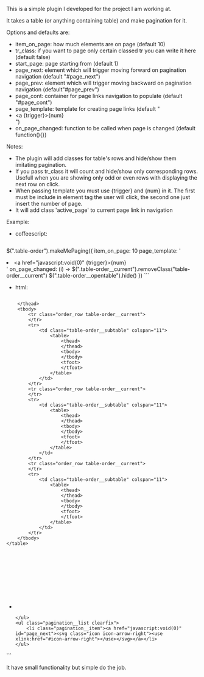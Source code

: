 This is a simple plugin I developed for the project I am working at.

It takes a table (or anything containing table) and make pagination for it.

Options and defaults are:
* item_on_page: how much elements are on page (default 10)
* tr_class: if you want to page only certain classed tr you can write it here (default false)
* start_page: page starting from (default 1)
* page_next: element which will trigger moving forward on pagination navigation (default "#page_next")
* page_prev: element which will trigger moving backward on pagination navigation (default"#page_prev")
* page_cont: container for page links navigation to populate (default "#page_cont")
* page_template: template for creating page links (default "<li><a {trigger}>{num}</a></li>")
* on_page_changed: function to be called when page is changed (default function(){})

Notes:
* The plugin will add classes for table's rows and hide/show them imitating pagination.
* If you pass tr_class it will count and hide/show only corresponding rows. Usefull when you are showing only odd or even rows with displaying the next row on click.
* When passing template you must use {trigger} and {num} in it. The first must be include in element tag the user will click, the second one just insert the number of page.
* It will add class 'active_page' to current page link in navigation

Example:
* coffeescript:
    ```javascript
$(".table-order").makeMePaging({
    item_on_page: 10
    page_template: '<li class="pagination__item"><a href="javascript:void(0)" {trigger}>{num}</a></li>'
    on_page_changed: (i) ->
        $(".table-order__current").removeClass("table-order__current")
        $(".table-order__opentable").hide()
})
    ```
* html:
    ```html

<div class="table-order table-order_orders">
    <table>
        <thead>

        </thead>
        <tbody>
            <tr class="order_row table-order__current">
            </tr>
            <tr>
                <td class="table-order__subtable" colspan="11">
                    <table>
                        <thead>
                        </thead>
                        <tbody>
                        </tbody>
                        <tfoot>
                        </tfoot>
                    </table>
                </td>
            </tr>
            <tr class="order_row table-order__current">
            </tr>
            <tr>
                <td class="table-order__subtable" colspan="11">
                    <table>
                        <thead>
                        </thead>
                        <tbody>
                        </tbody>
                        <tfoot>
                        </tfoot>
                    </table>
                </td>
            </tr>
            <tr class="order_row table-order__current">
            </tr>
            <tr>
                <td class="table-order__subtable" colspan="11">
                    <table>
                        <thead>
                        </thead>
                        <tbody>
                        </tbody>
                        <tfoot>
                        </tfoot>
                    </table>
                </td>
            </tr>
        </tbody>
    </table>
</div>

<div class="pagination pagination_left clearfix">
    <ul class="pagination__list clearfix">
        <li class="pagination__item"><a href="javascript:void(0)" id="page_prev"><svg class="icon icon-arrow-left"><use xlink:href="#icon-arrow-left"></use></svg></a></li>
    </ul>
    <ul class="pagination__list clearfix" id="page_cont">

    </ul>
    <ul class="pagination__list clearfix">
        <li class="pagination__item"><a href="javascript:void(0)" id="page_next"><svg class="icon icon-arrow-right"><use xlink:href="#icon-arrow-right"></use></svg></a></li>
    </ul>
</div>
    ```

It have small functionality but simple do the job.
